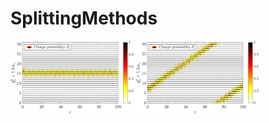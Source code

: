 # SplittingMethods

<p float="left">
  <img src="Figures/stat_solution.png" width="39%" />
  <img src="Figures/mov_solution.png" width="39%" /> 
</p>
